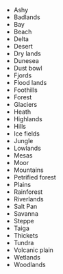 
* Ashy
* Badlands
* Bay
* Beach
* Delta
* Desert
* Dry lands
* Dunesea
* Dust bowl
* Fjords
* Flood lands
* Foothills
* Forest
* Glaciers
* Heath
* Highlands
* Hills
* Ice fields
* Jungle
* Lowlands
* Mesas
* Moor
* Mountains
* Petrified forest
* Plains
* Rainforest
* Riverlands
* Salt Pan
* Savanna
* Steppe
* Taiga
* Thickets
* Tundra
* Volcanic plain
* Wetlands
* Woodlands
